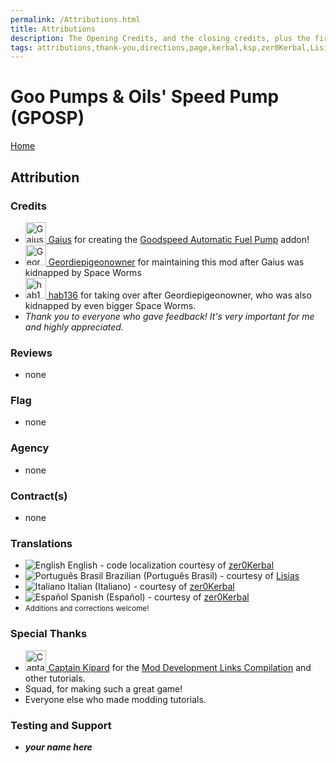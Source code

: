 ```yaml
---
permalink: /Attributions.html
title: Attributions
description: The Opening Credits, and the closing credits, plus the first of two (or is three) end credit scenes
tags: attributions,thank-you,directions,page,kerbal,ksp,zer0Kerbal,Lisias,zedK
---
```

<!--
Attributions.md v1.0.7.2
Goo Pumps & Oils' Speed Pump (GPOSP)
created: 01 Feb 2022
updated: 03 Jun 2022
-->

<!-- this file:
      CC BY-ND 4.0 by zer0Kerbal
      and used with express permission from zer0Kerbal -->

<script src="https://kit.fontawesome.com/0ea5493613.js" crossorigin="anonymous"></script>
<i class="fa fa-gear fa-spin fa-3x" style="color: firebrick"></i>

# Goo Pumps & Oils' Speed Pump (GPOSP)

[Home](./index.md)

## Attribution

### Credits

<ul>
  <li><a href="https://forum.kerbalspaceprogram.com/index.php?/profile/66495-*/"><img alt="Gaius" src="https://kerbal-forum-uploads.s3.us-west-2.amazonaws.com/monthly_2022_07/GoodspeedBlimp256x.thumb.png.048bee74eae8e30c7f289ab76bb4c4ef.png" width="33px" height="33px"> Gaius</a> for creating the <a href="https://forum.kerbalspaceprogram.com/index.php?/topic/202749-*/" alt="Goodspeed Automatic Fuel Pump"> Goodspeed Automatic Fuel Pump</a> addon!</li>
  <li><a href="https://forum.kerbalspaceprogram.com/index.php?/profile/57146-*/"><img alt="Geordiepigeonowner" src="https://kerbal-forum-uploads.s3.us-west-2.amazonaws.com/set_resources_17/84c1e40ea0e759e3f1505eb1788ddf3c_default_photo.png" width="33px" height="33px"> Geordiepigeonowner</a>  for maintaining this mod after Gaius was kidnapped by Space Worms</li>
  <li><a href="https://forum.kerbalspaceprogram.com/index.php?/profile/75997-*/"><img alt="hab136" src="https://kerbal-forum-uploads.s3.us-west-2.amazonaws.com/profile/photo-75997.jpg" width="33px" height="33px"> hab136</a> for taking over after Geordiepigeonowner, who was also kidnapped by even bigger Space Worms.</li>
  <li><i>Thank you to everyone who gave feedback! It's very important for me and highly appreciated.</i></li>
</ul>

### Reviews

* none

### Flag

* none

### Agency

* none

### Contract(s)

* none

### Translations

<ul>
  <li><img src="https://raw.githubusercontent.com/zer0Kerbal/zer0Kerbal/master/img/EN.png " alt="English" style="zoom:100%;" /> English - code localization courtesy of <a href="https://github.com/zer0Kerbal" alt="zer0Kerbal">zer0Kerbal</a></li>
  <li><img src="https://raw.githubusercontent.com/zer0Kerbal/zer0Kerbal/zed'K/img/BR.png " alt="Português Brasil" style="zoom:100%;" /> Brazilian (Português Brasil) - courtesy of <a href="https://github.com/Lisias" alt="Lisias">Lisias</a></li>
  <li><img src="https://raw.githubusercontent.com/zer0Kerbal/zer0Kerbal/zed'K/img/IT.png " alt="Italiano" style="zoom:100%;" /> Italian (Italiano) - courtesy of <a href="https://github.com/zer0Kerbal" alt="zer0Kerbal">zer0Kerbal</a></li>
  <li><img src="https://raw.githubusercontent.com/zer0Kerbal/zer0Kerbal/zed'K/img/ES.png " alt="Español" style="zoom:100%;" /> Spanish (Español) - courtesy of <a href="https://github.com/zer0Kerbal" alt="zer0Kerbal">zer0Kerbal</a></li>
  <li><small>Additions and corrections welcome!</small></li>
</ul>

### Special Thanks

<ul>
  <li><a href="https://forum.kerbalspaceprogram.com/index.php?/profile/70516-*/"><img alt="Captain Kipard" src="https://kerbal-forum-uploads.s3.us-west-2.amazonaws.com/monthly_12_2015/itsame.png.3227b08e54fc9e3eaa0c6c2ad8e9ad07.thumb.png.5d3a3eb0344a23048ea58826e47b9781.png" width="33px" height="33px"> Captain Kipard</a> for the <a href="https://forum.kerbalspaceprogram.com/index.php?/topic/85372-*/">Mod Development Links Compilation</a> and other tutorials.</li>
  <li>Squad, for making such a great game!</li>
  <li>Everyone else who made modding tutorials.</li>
</ul>

### Testing and Support

* ***your name here***
